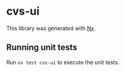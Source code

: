 # cvs-ui

This library was generated with [Nx](https://nx.dev).

## Running unit tests

Run `nx test cvs-ui` to execute the unit tests.
